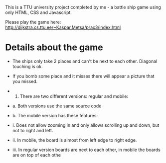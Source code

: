 This is a TTU university project completed by me - a battle ship game using only HTML, CSS and Javascript.

Please play the game here: http://dijkstra.cs.ttu.ee/~Kaspar.Metsa/prax3/index.html

Details about the game
==============
- The ships only take 2 places and can't be next to each other. Diagonal touching is ok.
- If you bomb some place and it misses there will appear a picture that you missed.

- 1.	There are two different versions: regular and mobile:
-  a.	Both versions use the same source code
-  b.	The mobile version has these features:
-    i.	Does not allow zooming in and only allows scrolling up and down, but not to right and left.
-    ii.	In mobile, the board is almost from left edge to right edge.
-    iii. In regular version boards are next to each other, in mobile the boards are on top of each othe
